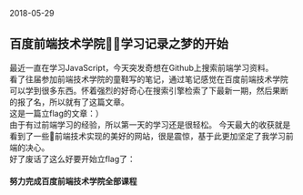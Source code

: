 2018-05-29  
## 百度前端技术学院学习记录之梦的开始
最近一直在学习JavaScript，今天突发奇想在Github上搜索前端学习资料。  
看了往届参加前端技术学院的童鞋写的笔记，通过笔记感觉在百度前端技术学院   
可以学到很多东西。怀着强烈的好奇心在搜索引擎检索了下最新一期，然后果断  
的报了名，所以就有了这篇文章。  
这是一篇立flag的文章：）  
由于有过前端学习的经验，所以第一天的学习还是很轻松。
今天最大的收获就是看到了一些前端技术实现的美好的网站，很是震惊，基于此更加坚定了我学习前端的决心。  
好了废话了这么好要开始立flag了：  
#### 努力完成百度前端技术学院全部课程
